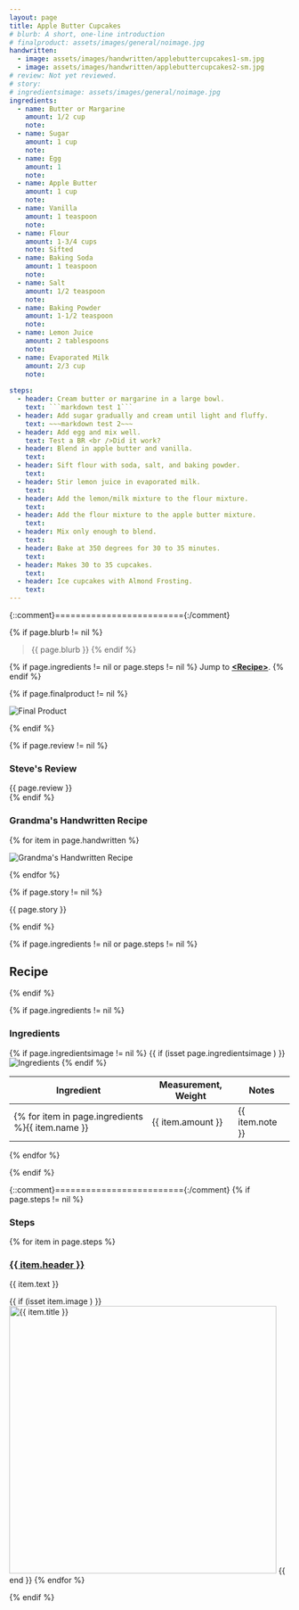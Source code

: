 ```yaml
---
layout: page
title: Apple Butter Cupcakes
# blurb: A short, one-line introduction
# finalproduct: assets/images/general/noimage.jpg
handwritten: 
  - image: assets/images/handwritten/applebuttercupcakes1-sm.jpg
  - image: assets/images/handwritten/applebuttercupcakes2-sm.jpg
# review: Not yet reviewed.
# story: 
# ingredientsimage: assets/images/general/noimage.jpg
ingredients:
  - name: Butter or Margarine
    amount: 1/2 cup
    note: 
  - name: Sugar
    amount: 1 cup
    note: 
  - name: Egg
    amount: 1
    note: 
  - name: Apple Butter 
    amount: 1 cup
    note: 
  - name: Vanilla
    amount: 1 teaspoon
    note: 
  - name: Flour
    amount: 1-3/4 cups
    note: Sifted
  - name: Baking Soda
    amount: 1 teaspoon
    note: 
  - name: Salt
    amount: 1/2 teaspoon
    note: 
  - name: Baking Powder
    amount: 1-1/2 teaspoon
    note: 
  - name: Lemon Juice
    amount: 2 tablespoons
    note: 
  - name: Evaporated Milk
    amount: 2/3 cup
    note: 
     
steps:
  - header: Cream butter or margarine in a large bowl.
    text: ```markdown test 1```
  - header: Add sugar gradually and cream until light and fluffy. 
    text: ~~~markdown test 2~~~
  - header: Add egg and mix well.
    text: Test a BR <br />Did it work?
  - header: Blend in apple butter and vanilla.
    text: 
  - header: Sift flour with soda, salt, and baking powder.
    text: 
  - header: Stir lemon juice in evaporated milk.
    text: 
  - header: Add the lemon/milk mixture to the flour mixture.
    text: 
  - header: Add the flour mixture to the apple butter mixture.
    text: 
  - header: Mix only enough to blend.
    text: 
  - header: Bake at 350 degrees for 30 to 35 minutes.
    text: 
  - header: Makes 30 to 35 cupcakes.
    text: 
  - header: Ice cupcakes with Almond Frosting.
    text: 
---
```


{::comment}========================={:/comment}

{% if page.blurb != nil %}
> {{ page.blurb }}
{% endif %}

{% if page.ingredients != nil or page.steps != nil %}
Jump to **[\<Recipe\>](#recipe)**.
{% endif %}

<!--- ~~~~~~~~~~~~~~~~~~~~~~~~~~~~~~~~~~~~ --->

<!--- 
page.finalproduct is {% if page.finalproduct == blank %}blank{% else %}"{{ page.finalproduct }}"{% endif %}

page.finalproduct is {% if page.finalproduct == "" %}empty string{% else %}"{{ page.finalproduct }}"{% endif %}

page.finalproduct is {% if page.finalproduct == nil %}nil{% else %}"{{ page.finalproduct }}"{% endif %}
--->

<!--- {{ if (isset page.finalproduct ) }}  --->
{% if page.finalproduct != nil %}

<img alt="Final Product" src="https://illinifanboy.github.io/{{ page.finalproduct }}">

{% endif %}

<!--- ~~~~~~~~~~~~~~~~~~~~~~~~~~~~~~~~~~~~ --->

{% if page.review != nil %}
### Steve's Review  
{{ page.review }}    
{% endif %}

<!--- ~~~~~~~~~~~~~~~~~~~~~~~~~~~~~~~~~~~~ --->

### Grandma's Handwritten Recipe

{% for item in page.handwritten %}

<img alt="Grandma's Handwritten Recipe" src="https://illinifanboy.github.io/{{ item.image }}">

{% endfor %}

{% if page.story != nil %}

{{ page.story }}

{% endif %}

<!--- ~~~~~~~~~~~~~~~~~~~~~~~~~~~~~~~~~~~~ --->

{% if page.ingredients != nil or page.steps != nil %}
## Recipe
{% endif %}

{% if page.ingredients != nil %}
### Ingredients

{% if page.ingredientsimage != nil %}
{{ if (isset page.ingredientsimage ) }}
<img alt="Ingredients" src="https://illinifanboy.github.io/{{ page.ingredientsimage }}">
{% endif %}

Ingredient | Measurement, Weight | Notes
---|---|----
{% for item in page.ingredients %}{{ item.name }} | {{ item.amount }} | {{ item.note }}
{% endfor %}

{% endif %}

{::comment}========================={:/comment}
{% if page.steps != nil %}
### Steps

{% for item in page.steps %}

### <ins>{{ item.header }}</ins> 

{{ item.text }}

{{ if (isset item.image ) }}
<img width="480" alt="{{ item.title }}" src="https://illinifanboy.github.io/{{ item.image }}">
{{ end }}
{% endfor %}

{% endif %}


